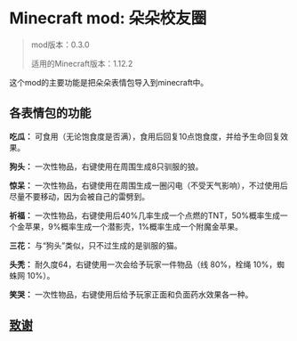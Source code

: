 # Minecraft mod: 朵朵校友圈
> mod版本：0.3.0
> 
> 适用的Minecraft版本：1.12.2

这个mod的主要功能是把朵朵表情包导入到minecraft中。

## 各表情包的功能
**吃瓜：** 可食用（无论饱食度是否满），食用后回复10点饱食度，并给予生命回复效果。

**狗头：** 一次性物品，右键使用在周围生成8只驯服的狼。

**惊呆：** 一次性物品，右键使用在周围生成一圈闪电（不受天气影响），不过使用后尽量不要移动，因为会被自己的雷劈到。

**祈福：** 一次性物品，右键使用后40%几率生成一个点燃的TNT，50%概率生成一个金苹果，9%概率生成一个潜影壳，1%概率生成一个附魔金苹果。

**三花：** 与“狗头”类似，只不过生成的是驯服的猫。

**头秃：** 耐久度64，右键使用一次会给予玩家一件物品（线 80%，栓绳 10%，蜘蛛网 10%）。

**笑哭：** 一次性物品，右键使用后给予玩家正面和负面药水效果各一种。

## [致谢](./Acknowledgement.md)